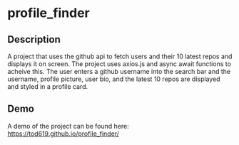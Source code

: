 # profile_finder

## Description

A project that uses the github api to fetch users and their 10 latest repos and displays it on screen. The project uses axios.js and async await functions to acheive this. The user enters a github username into the search bar and the username, profile picture, user bio, and the latest 10 repos are displayed and styled in a profile card.

## Demo

A demo of the project can be found here: https://tod619.github.io/profile_finder/
